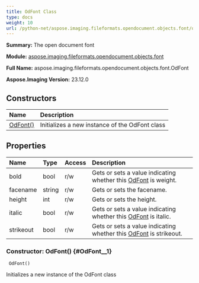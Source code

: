 ```yaml
---
title: OdFont Class
type: docs
weight: 10
url: /python-net/aspose.imaging.fileformats.opendocument.objects.font/odfont/
---
```


**Summary:** The open document font

**Module:** [aspose.imaging.fileformats.opendocument.objects.font](/imaging/python-net/aspose.imaging.fileformats.opendocument.objects.font/)

**Full Name:** aspose.imaging.fileformats.opendocument.objects.font.OdFont

**Aspose.Imaging Version:** 23.12.0

## **Constructors**
| **Name** | **Description** |
| :- | :- |
| [OdFont()](#OdFont__1) | Initializes a new instance of the OdFont class |
## **Properties**
| **Name** | **Type** | **Access** | **Description** |
| :- | :- | :- | :- |
| bold | bool | r/w | Gets or sets a value indicating whether this [OdFont](/imaging/python-net/aspose.imaging.fileformats.opendocument.objects.font/odfont/) is weight. |
| facename | string | r/w | Gets or sets the facename. |
| height | int | r/w | Gets or sets the height. |
| italic | bool | r/w | Gets or sets a value indicating whether this [OdFont](/imaging/python-net/aspose.imaging.fileformats.opendocument.objects.font/odfont/) is italic. |
| strikeout | bool | r/w | Gets or sets a value indicating whether this [OdFont](/imaging/python-net/aspose.imaging.fileformats.opendocument.objects.font/odfont/) is strikeout. |


### Constructor: OdFont() {#OdFont__1}


```
 OdFont() 
```

Initializes a new instance of the OdFont class

